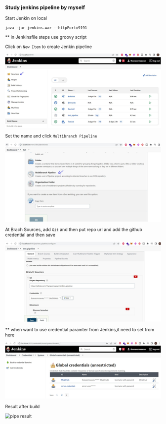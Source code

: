 ### Study jenkins pipeline by myself

Start Jenkin on local
```shell
java -jar jenkins.war --httpPort=9191
```

** in Jenkinsfile steps use groovy script

Click on `New Item` to create Jenkin pipeline

![pipe item](https://github.com/Thanasornsawan/Jenkins_pipeline/blob/main/photos/start.JPG?raw=true)

Set the name and click `Multibranch Pipeline`

![pipe item2](https://github.com/Thanasornsawan/Jenkins_pipeline/blob/main/photos/start2.JPG?raw=true)

At Brach Sources, add `Git` and then put repo url and add the github credential and then save

![pipe item3](https://github.com/Thanasornsawan/Jenkins_pipeline/blob/main/photos/start3.JPG?raw=true)

** when want to use credential paramter from Jenkins,it need to set from here

![pipe cred](https://github.com/Thanasornsawan/Jenkins_pipeline/blob/main/photos/credId.JPG?raw=true)

Result after build

![pipe result](https://github.com/Thanasornsawan/Jenkins_pipeline/tree/main/photos/result.JPG?raw=true)
